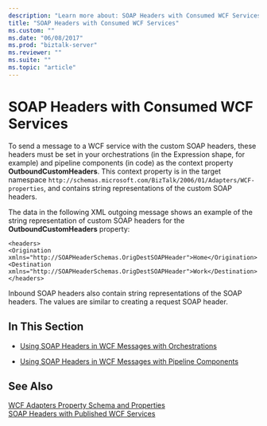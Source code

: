 ```yaml
---
description: "Learn more about: SOAP Headers with Consumed WCF Services"
title: "SOAP Headers with Consumed WCF Services"
ms.custom: ""
ms.date: "06/08/2017"
ms.prod: "biztalk-server"
ms.reviewer: ""
ms.suite: ""
ms.topic: "article"
---
```

# SOAP Headers with Consumed WCF Services
To send a message to a WCF service with the custom SOAP headers, these headers must be set in your orchestrations (in the Expression shape, for example) and pipeline components (in code) as the context property **OutboundCustomHeaders**. This context property is in the target namespace `http://schemas.microsoft.com/BizTalk/2006/01/Adapters/WCF-properties`, and contains string representations of the custom SOAP headers.  
  
 The data in the following XML outgoing message shows an example of the string representation of custom SOAP headers for the **OutboundCustomHeaders** property:  
  
```  
<headers>  
<Origination xmlns="http://SOAPHeaderSchemas.OrigDestSOAPHeader">Home</Origination>  
<Destination xmlns="http://SOAPHeaderSchemas.OrigDestSOAPHeader">Work</Destination>  
</headers>  
```  
  
 Inbound SOAP headers also contain string representations of the SOAP headers. The values are similar to creating a request SOAP header.  
  
## In This Section  
  
-   [Using SOAP Headers in WCF Messages with Orchestrations](../core/using-soap-headers-in-wcf-messages-with-orchestrations.md)  
  
-   [Using SOAP Headers in WCF Messages with Pipeline Components](../core/using-soap-headers-in-wcf-messages-with-pipeline-components.md)  
  
## See Also  
 [WCF Adapters Property Schema and Properties](../core/wcf-adapters-property-schema-and-properties.md)   
 [SOAP Headers with Published WCF Services](../core/soap-headers-with-published-wcf-services.md)
